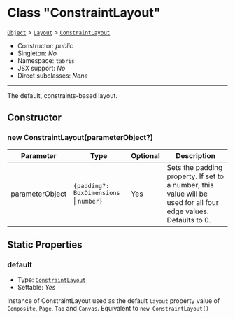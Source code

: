 ---
---
# Class "ConstraintLayout"

<span style="white-space:nowrap;">[`Object`](https://developer.mozilla.org/en-US/docs/Web/JavaScript/Reference/Global_Objects/Object)</span> > <span style="white-space:nowrap;">[`Layout`](Layout.md)</span> > <span style="white-space:nowrap;">[`ConstraintLayout`](ConstraintLayout.md)</span>

* Constructor: *public*
* Singleton: *No*
* Namespace: `tabris`
* JSX support: *No*
* Direct subclasses: *None*
--------
The default, constraints-based layout.


## Constructor

### new ConstraintLayout(parameterObject?)

Parameter|Type|Optional|Description
-|-|-|-
parameterObject | <span style="white-space:nowrap;">`{padding?: BoxDimensions` \| `number}`</span> | Yes | Sets the padding property. If set to a number, this value will be used for all four edge values. Defaults to 0.

## Static Properties

### default


* Type: <span style="white-space:nowrap;">[`ConstraintLayout`](ConstraintLayout.md)</span>
* Settable: *Yes*



Instance of ConstraintLayout used as the default `layout` property value of `Composite`, `Page`, `Tab` and `Canvas`. Equivalent to `new ConstraintLayout()`

